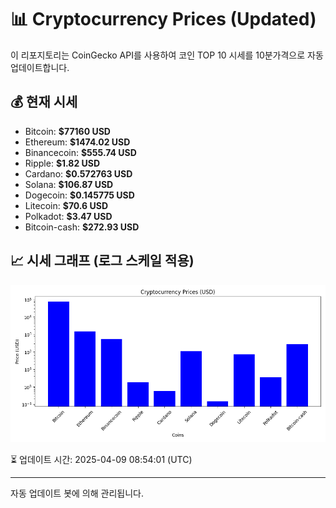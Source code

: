 
# 📊 Cryptocurrency Prices (Updated)

이 리포지토리는 CoinGecko API를 사용하여 코인 TOP 10 시세를 10분가격으로 자동 업데이트합니다.

## 💰 현재 시세
- Bitcoin: **$77160 USD**
- Ethereum: **$1474.02 USD**
- Binancecoin: **$555.74 USD**
- Ripple: **$1.82 USD**
- Cardano: **$0.572763 USD**
- Solana: **$106.87 USD**
- Dogecoin: **$0.145775 USD**
- Litecoin: **$70.6 USD**
- Polkadot: **$3.47 USD**
- Bitcoin-cash: **$272.93 USD**

## 📈 시세 그래프 (로그 스케일 적용)
![Crypto Prices](crypto_prices.png)

⏳ 업데이트 시간: 2025-04-09 08:54:01 (UTC)

---
자동 업데이트 봇에 의해 관리됩니다.
